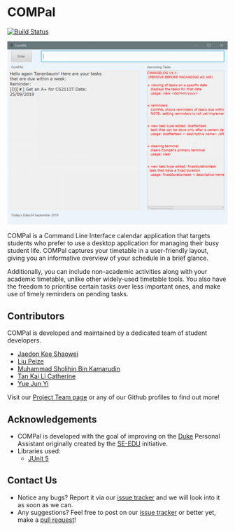 # COMPal

[![Build Status](https://travis-ci.org/AY1920S1-CS2113T-W17-1/main.svg?branch=master)](https://travis-ci.org/AY1920S1-CS2113T-W17-1/main)

![Screenshot of COMPal UI](/docs/images/Ui.png)

COMPal is a Command Line Interface calendar application that targets students who prefer to use a desktop application for managing their busy student life. COMPal captures your timetable in a user-friendly layout, giving you an informative overview of your schedule in a brief glance. 

Additionally, you can include non-academic activities along with your academic timetable, unlike other widely-used timetable tools. You also have the freedom to prioritise certain tasks over less important ones, and make use of timely reminders on pending tasks.


## Contributors
COMPal is developed and maintained by a dedicated team of student developers. 

* [Jaedon Kee Shaowei](https://github.com/jaedonkey/)
* [Liu Peize](https://github.com/LTPZ)
* [Muhammad Sholihin Bin Kamarudin](https://github.com/SholihinK)
* [Tan Kai Li Catherine](https://github.com/Catherinetan99/)
* [Yue Jun Yi](https://github.com/yueyeah)

Visit our [Project Team page](docs/AboutUs.md) or any of our Github profiles to find out more!

## Acknowledgements
* COMPal is developed with the goal of improving on the [Duke](https://github.com/se-edu/duke) 
Personal Assistant originally created by the [SE-EDU](https://github.com/se-edu) initiative. 
* Libraries used: 
    * [JUnit 5](https://github.com/junit-team/junit5)
    
## Contact Us
* Notice any bugs? Report it via our [issue tracker](https://github.com/AY1920S1-CS2113T-W17-1/main/issues) and 
we will look into it as soon as we can.
* Any suggestions? Feel free to post on our [issue tracker](https://github.com/AY1920S1-CS2113T-W17-1/main/issues) or 
better yet, make a [pull request](https://github.com/AY1920S1-CS2113T-W17-1/main/pulls)!

